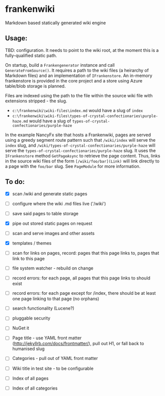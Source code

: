 # frankenwiki
Markdown based statically generated wiki engine

## Usage:

TBD: configuration. It needs to point to the wiki root, at the moment this is a fully-qualified static path.

On startup, build a `Frankengenerator` instance and call `GenerateFromSource()`. It requires a path to the wiki files (a heirarchy of Markdown files) and an implementation of `IFrankenstore`. An in-memory frankenstore is provided in the core project and a store using Azure table/blob storage is planned.

Files are indexed using the path to the file within the source wiki file with extensions stripped - the slug.

- `c:\frankenwiki\wiki-files\index.md` would have a slug of `index`
- `c:\frankenwiki\wiki-files\types-of-crystal-confectionaries\purple-haze.md` would have a slug of `types-of-crystal-confectionaries/purple-haze`

In the example NancyFx site that hosts a Frankenwiki, pages are served using a greedy segment route pattern such that `/wiki/index` will serve the `index` slug, and `/wiki/types-of-crystal-confectionaries/purple-haze` will serve the `types-of-crystal-confectionaries/purple-haze` slug. It uses the `IFrankenstore` method `GetPageAsync` to retrieve the page content. Thus, links in the source wiki files of the form `[/wiki/foo/bar](Link)` will link directly to a page with the `foo/bar` slug. See `PageModule` for more information.


## To do:


- [x] scan /wiki and generate static pages
- [ ] configure where the wiki .md files live ('/wiki')
- [ ] save said pages to table storage
- [x] pipe out stored static pages on request
- [ ] scan and serve images and other assets
- [x] templates / themes
- [ ] scan for links on pages, record: pages that this page links to, pages that link to this page
- [ ] file system watcher - rebuild on change
- [ ] record errors: for each page, all pages that this page links to should exist
- [ ] record errors: for each page except for /index, there should be at least one page linking to that page (no orphans)
- [ ] search functionality (Lucene?)
- [ ] pluggable security
- [ ] NuGet it
- [ ] Page title - use YAML front matter (http://jekyllrb.com/docs/frontmatter/), pull out H1, or fall back to humanised slug
- [ ] Categories - pull out of YAML front matter
- [ ] Wiki title in test site - to be configurable
- [ ] Index of all pages
- [ ] Index of all categories


